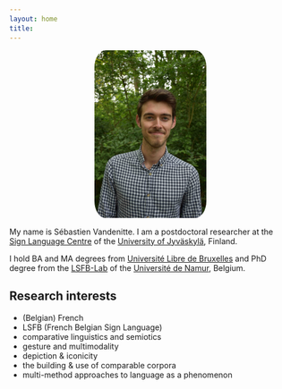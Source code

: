 ```yaml
---
layout: home
title:
---
```


<img src="/assets/my-photo.jpg" alt="Sébastien Vandenitte" style="max-width: 200px; border-radius: 10%; display: block; margin: 0 auto 1rem;" />

My name is Sébastien Vandenitte. I am a postdoctoral researcher at the [Sign Language Centre](https://www.jyu.fi/en/humsoc/kivi/sign-language-centre) of the [University of Jyväskylä](https://www.jyu.fi/en), Finland. 

I hold BA and MA degrees from [Université Libre de Bruxelles](https://www.ulb.be/en/ulb-homepage) and PhD degree from the [LSFB-Lab](https://www.unamur.be/en/entity/laboratoire-de-langue-des-signes-de-belgique-francophone) of the [Université de Namur](http://www.unamur.be/en), Belgium.

## Research interests
- (Belgian) French
- LSFB (French Belgian Sign Language)
- comparative linguistics and semiotics 
- gesture and multimodality
- depiction & iconicity
- the building & use of comparable corpora
- multi-method approaches to language as a phenomenon
